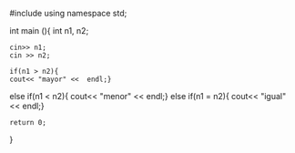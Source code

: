 #include <iostream>
using namespace std;

int main (){
    int n1, n2;
    
    cin>> n1;
    cin >> n2;
    
    if(n1 > n2){
    cout<< "mayor" <<  endl;}
   else if(n1 < n2){
    cout<< "menor" <<  endl;}
    else if(n1 = n2){
    cout<< "igual" <<  endl;}
    
    return 0;
    
}
